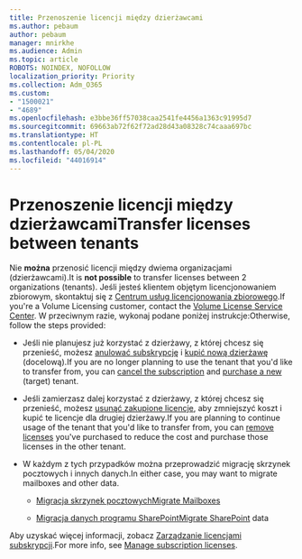 ```yaml
---
title: Przenoszenie licencji między dzierżawcami
ms.author: pebaum
author: pebaum
manager: mnirkhe
ms.audience: Admin
ms.topic: article
ROBOTS: NOINDEX, NOFOLLOW
localization_priority: Priority
ms.collection: Adm_O365
ms.custom:
- "1500021"
- "4689"
ms.openlocfilehash: e3bbe36ff57038caa2541fe4456a1363c91995d7
ms.sourcegitcommit: 69663ab72f62f72ad28d43a08328c74caaa697bc
ms.translationtype: HT
ms.contentlocale: pl-PL
ms.lasthandoff: 05/04/2020
ms.locfileid: "44016914"
---
```

# <a name="transfer-licenses-between-tenants"></a><span data-ttu-id="f6651-102">Przenoszenie licencji między dzierżawcami</span><span class="sxs-lookup"><span data-stu-id="f6651-102">Transfer licenses between tenants</span></span>

<span data-ttu-id="f6651-103">Nie **można** przenosić licencji między dwiema organizacjami (dzierżawcami).</span><span class="sxs-lookup"><span data-stu-id="f6651-103">It is **not possible** to transfer licenses between 2 organizations (tenants).</span></span> <span data-ttu-id="f6651-104">Jeśli jesteś klientem objętym licencjonowaniem zbiorowym, skontaktuj się z [Centrum usług licencjonowania zbiorowego](https://support.microsoft.com/help/4471406/how-to-contact-the-microsoft-volume-licensing-service-center).</span><span class="sxs-lookup"><span data-stu-id="f6651-104">If you're a Volume Licensing customer, contact the [Volume License Service Center](https://support.microsoft.com/help/4471406/how-to-contact-the-microsoft-volume-licensing-service-center).</span></span> <span data-ttu-id="f6651-105">W przeciwnym razie, wykonaj podane poniżej instrukcje:</span><span class="sxs-lookup"><span data-stu-id="f6651-105">Otherwise, follow the steps provided:</span></span> 

- <span data-ttu-id="f6651-106">Jeśli nie planujesz już korzystać z dzierżawy, z której chcesz się przenieść, możesz [anulować subskrypcję](https://admin.microsoft.com/Adminportal/Home?source=applauncher#/subscriptions) i [kupić nową dzierżawę](https://products.office.com/compare-all-microsoft-office-products-b?rtc=1&activetab=tab:primaryr2) (docelową).</span><span class="sxs-lookup"><span data-stu-id="f6651-106">If you are no longer planning to use the tenant that you'd like to transfer from, you can [cancel the subscription](https://admin.microsoft.com/Adminportal/Home?source=applauncher#/subscriptions) and [purchase a new](https://products.office.com/compare-all-microsoft-office-products-b?rtc=1&activetab=tab:primaryr2) (target) tenant.</span></span>

- <span data-ttu-id="f6651-107">Jeśli zamierzasz dalej korzystać z dzierżawy, z której chcesz się przenieść, możesz [usunąć zakupione licencje](https://docs.microsoft.com/microsoft-365/commerce/licenses/buy-licenses?view=o365-worldwide), aby zmniejszyć koszt i kupić te licencje dla drugiej dzierżawy.</span><span class="sxs-lookup"><span data-stu-id="f6651-107">If you are planning to continue usage of the tenant that you'd like to transfer from, you can [remove licenses](https://docs.microsoft.com/microsoft-365/commerce/licenses/buy-licenses?view=o365-worldwide) you've purchased to reduce the cost and purchase those licenses in the other tenant.</span></span>

- <span data-ttu-id="f6651-108">W każdym z tych przypadków można przeprowadzić migrację skrzynek pocztowych i innych danych.</span><span class="sxs-lookup"><span data-stu-id="f6651-108">In either case, you may want to migrate mailboxes and other data.</span></span>

    - [<span data-ttu-id="f6651-109">Migracja skrzynek pocztowych</span><span class="sxs-lookup"><span data-stu-id="f6651-109">Migrate Mailboxes</span></span>](https://docs.microsoft.com/Exchange/mailbox-migration/migrate-mailboxes-across-tenants)

    - <span data-ttu-id="f6651-110">[Migracja danych programu SharePoint](https://aka.ms/modernSpoAdminCenter/CloudContentMigrations)</span><span class="sxs-lookup"><span data-stu-id="f6651-110">[Migrate SharePoint](https://aka.ms/modernSpoAdminCenter/CloudContentMigrations) data</span></span>

<span data-ttu-id="f6651-111">Aby uzyskać więcej informacji, zobacz [Zarządzanie licencjami subskrypcji](https://docs.microsoft.com/microsoft-365/commerce/licenses/buy-licenses?view=o365-worldwide).</span><span class="sxs-lookup"><span data-stu-id="f6651-111">For more info, see [Manage subscription licenses](https://docs.microsoft.com/microsoft-365/commerce/licenses/buy-licenses?view=o365-worldwide).</span></span>
